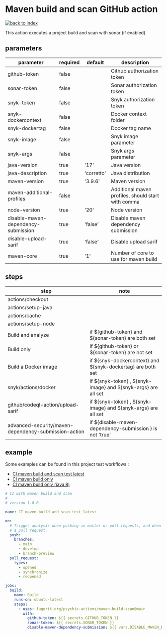 # Maven build and scan GitHub action

[![back to index](https://img.shields.io/badge/back-to%20index-teal.svg)](../README.md)

This action executes a project build and scan with sonar (if enabled).

## parameters

| parameter                           | required | default    | description                                        |
|-------------------------------------|----------|------------|----------------------------------------------------|
| github-token                        | false    |            | Github authorization token                         |
| sonar-token                         | false    |            | Sonar authorization token                          |
| snyk-token                          | false    |            | Snyk authorization token                           |
| snyk-dockercontext                  | false    |            | Docker context folder                              |
| snyk-dockertag                      | false    |            | Docker tag name                                    |
| snyk-image                          | false    |            | Snyk image parameter                               |
| snyk-args                           | false    |            | Snyk args parameter                                |
| java-version                        | true     | '17'       | Java version                                       |
| java-description                    | true     | 'corretto' | Java distribution                                  |
| maven-version                       | true     | '3.9.6'    | Maven version                                      |
| maven-additional-profiles           | false    |            | Additional maven profiles, should start with comma |
| node-version                        | true     | '20'       | Node version                                       |
| disable-maven-dependency-submission | true     | 'false'    | Disable maven dependency submission                |
| disable-upload-sarif                | true     | 'false'    | Disable upload sarif                               |
| maven-core                          | true     | '1'        | Number of core to use for maven build              |


## steps

| step                                                 | note                                                          |
|------------------------------------------------------|---------------------------------------------------------------|
| actions/checkout                                     |                                                               |
| actions/setup-java                                   |                                                               |
| actions/cache                                        |                                                               |
| actions/setup-node                                   |                                                               |
| Build and analyze                                    | if ${github-token} and ${sonar-token} are both set            |
| Build only                                           | if ${github-token} or ${sonar-token} are not set              |
| Build a Docker image                                 | if ${snyk-dockercontext} and ${snyk-dockertag} are both set   |
| snyk/actions/docker                                  | if ${snyk-token} , ${snyk-image} and ${snyk-args} are all set |
| github/codeql-action/upload-sarif                    | if ${snyk-token} , ${snyk-image} and ${snyk-args} are all set |
| advanced-security/maven-dependency-submission-action | if ${disable-maven-dependency-submission } is not 'true'      |


## example

Some examples can be found in this project test workflows : 

- [CI maven build and scan test latest](../.github/workflows/maven-build-scan-test-latest.yml)
- [CI maven build only](../.github/workflows/maven-build-scan-test-build-only.yml)
- [CI maven build only (java 8)](../.github/workflows/maven-build-scan-test-build-only-8.yml)

```yaml
# CI with maven build and scan
#
# version 1.0.0

name: CI maven build and scan test latest

on:
  # Trigger analysis when pushing in master or pull requests, and when creating
  # a pull request.
  push:
    branches:
      - main
      - develop
      - branch-preview
  pull_request:
    types:
      - opened
      - synchronize
      - reopened

jobs:
  build:
    name: Build
    runs-on: ubuntu-latest
    steps:
      - uses: fugerit-org/psychic-actions/maven-build-scan@main
        with:
          github-token: ${{ secrets.GITHUB_TOKEN }}
          sonar-token: ${{ secrets.SONAR_TOKEN }}
          disable-maven-dependency-submission: ${{ vars.DISABLE_MAVEN_DEPENDENCY_SUBMISSION }}
```